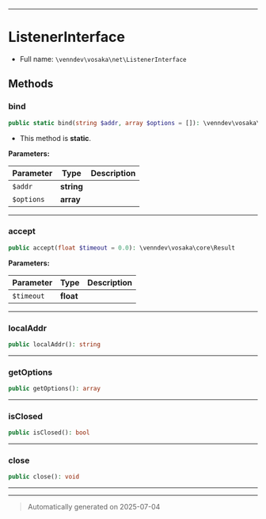 ***

# ListenerInterface





* Full name: `\venndev\vosaka\net\ListenerInterface`



## Methods


### bind



```php
public static bind(string $addr, array $options = []): \venndev\vosaka\core\Result
```



* This method is **static**.




**Parameters:**

| Parameter | Type | Description |
|-----------|------|-------------|
| `$addr` | **string** |  |
| `$options` | **array** |  |





***

### accept



```php
public accept(float $timeout = 0.0): \venndev\vosaka\core\Result
```








**Parameters:**

| Parameter | Type | Description |
|-----------|------|-------------|
| `$timeout` | **float** |  |





***

### localAddr



```php
public localAddr(): string
```












***

### getOptions



```php
public getOptions(): array
```












***

### isClosed



```php
public isClosed(): bool
```












***

### close



```php
public close(): void
```












***


***
> Automatically generated on 2025-07-04
